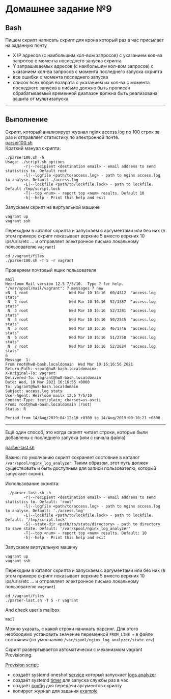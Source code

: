 # Домашнее задание №9

## Bash

Пишем скрипт
написать скрипт для крона
который раз в час присылает на заданную почту

- X IP адресов (с наибольшим кол-вом запросов) с указанием кол-ва запросов c момента последнего запуска скрипта
- Y запрашиваемых адресов (с наибольшим кол-вом запросов) с указанием кол-ва запросов c момента последнего запуска скрипта
- все ошибки c момента последнего запуска
- список всех кодов возврата с указанием их кол-ва с момента последнего запуска
в письме должно быть прописан обрабатываемый временной диапазон
должна быть реализована защита от мультизапуска

___
## Выполнение

Скрипт, который анализирует журнал nginx access.log по 100 строк за раз и отправляет статистику по электронной почте.  
[parser100.sh](./files/parser100.sh)  
Краткий мануал скрипта:

```shell
./parser100.sh -h
Usage: ./script.sh options
        -r|--recipient <destination email> - email address to send statistics to. Default root
        -l|--logfile <path/to/access.log> - path to nginx access.log to analyse. Default ./access.log
        -L|--lockfile <path/to/lockfile.lock> - path to lockfile. Default /tmp/script.lock
        -T|--top <num> - report top <num> results. Default 10
        -h|--help - Print this help and exit
```

Запускаем скрипт на виртуальной машине

```shell
vagrant up
vagrant ssh
```

Переходим в каталог скрипта и запускаем с аргументами или без них (в этом примере скрипт показывает верхние 5 вместо верхних 10 ips/uris/etc ... и отправляет электронное письмо локальному пользователю `vagrant`)

```shell
cd /vagrant/files
./parser100.sh -T 5 -r vagrant
```

Проверяем почтовый ящик пользователя

```shell
mail
Heirloom Mail version 12.5 7/5/10.  Type ? for help.
"/var/spool/mail/vagrant": 7 messages 7 new
>N  1 root                  Wed Mar 10 16:16  60/4312  "access.log stats"
 N  2 root                  Wed Mar 10 16:16  52/3387  "access.log stats"
 N  3 root                  Wed Mar 10 16:16  52/3281  "access.log stats"
 N  4 root                  Wed Mar 10 16:16  50/2545  "access.log stats"
 N  5 root                  Wed Mar 10 16:16  46/1746  "access.log stats"
 N  6 root                  Wed Mar 10 16:16  51/2758  "access.log stats"
 N  7 root                  Wed Mar 10 16:16  52/2624  "access.log stats"
& 
Message  1:
From root@hw8-bash.localdomain  Wed Mar 10 16:16:56 2021
Return-Path: <root@hw8-bash.localdomain>
X-Original-To: vagrant
Delivered-To: vagrant@hw8-bash.localdomain
Date: Wed, 10 Mar 2021 16:16:55 +0000
To: vagrant@hw8-bash.localdomain
Subject: access.log stats
User-Agent: Heirloom mailx 12.5 7/5/10
Content-Type: text/plain; charset=us-ascii
From: root@hw8-bash.localdomain (root)
Status: R

Period from 14/Aug/2019:04:12:10 +0300 to 14/Aug/2019:09:10:21 +0300
```

___
Ещё один способ, это когда скрипт читает строки, которые были добавлены с последнего запуска (или с начала файла)

[parser-last.sh](./files/parser-last.sh)

Важно: по умолчанию скрипт сохраняет состояние в каталог `/var/spool/nginx_log_analyzer`. Таким образом, этот путь должен существовать и быть доступным для записи пользователю, который запускает скрипт.

Использование скрипта:

```shell
 ./parser-last.sh -h
        -r|--recipient <destination email> - email address to send statistics to. Default: 'root'
        -l|--logfile <path/to/access.log> - path to nginx access.log to analyse. Default: './access.log'
        -L|--lockfile <path/to/lockfile.lock> - path to lockfile. Default: '/tmp/script.lock'
        -S|--state-dir <path/to/state/directory> - path to directory to save state. Default: '/var/spool/nginx_log_analyzer'
        -T|--top <num> - report top <num> results. Default: 10
        -h|--help - Print this help and exit
```

Запускаем виртуальную машину

```shell
vagrant up
vagrant ssh
```

Переходим в каталог скрипта и запускаем с аргументами или без них (в этом примере скрипт показывает верхние 5 вместо верхних 10 ips/uris/etc ... и отправляет электронное письмо локальному пользователю `vagrant`)

```shell
cd /vagrant/files
./parser-last.sh -T 5 -r vagrant
```

And check user's mailbox

```shell
mail
```

Можно указать, с какой строки начинать парсинг. Для этого необходимо установить значение переменной `FROM_LINE =` в файле состояния (по умолчанию `/var/spool/nginx_log_analyzer/state.env`)

Скрипт развертывается автоматически с механизмом vagrant Provisioning.

[Provision script](./scripts/2-install.sh):
- создаёт systemd oneshot [service](./files/nla.service) который запускает [logs analyzer](./files/parser-last.sh)
- создаёт systemd [timer](./giles/../files/nla.timer) для запуска службы раз в час
- создаёт [config](./files/nla) для передачи аргументов скрипту
- копирует журнал для задания [example](./files/access.log)
